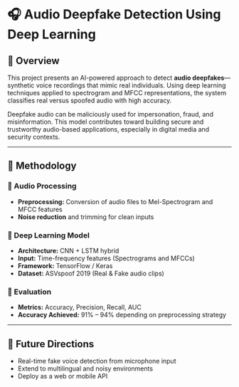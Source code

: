 # 🎧 Audio Deepfake Detection Using Deep Learning

## 📌 Overview
This project presents an AI-powered approach to detect **audio deepfakes**—synthetic voice recordings that mimic real individuals. Using deep learning techniques applied to spectrogram and MFCC representations, the system classifies real versus spoofed audio with high accuracy.

Deepfake audio can be maliciously used for impersonation, fraud, and misinformation. This model contributes toward building secure and trustworthy audio-based applications, especially in digital media and security contexts.

---

## 🧠 Methodology

### 🎼 Audio Processing
- **Preprocessing:** Conversion of audio files to Mel-Spectrogram and MFCC features
- **Noise reduction** and trimming for clean inputs

### 🧠 Deep Learning Model
- **Architecture:** CNN + LSTM hybrid
- **Input:** Time-frequency features (Spectrograms and MFCCs)
- **Framework:** TensorFlow / Keras
- **Dataset:** ASVspoof 2019 (Real & Fake audio clips)

### 🧪 Evaluation
- **Metrics:** Accuracy, Precision, Recall, AUC
- **Accuracy Achieved:** 91% – 94% depending on preprocessing strategy

---

## 🚀 Future Directions
- Real-time fake voice detection from microphone input
- Extend to multilingual and noisy environments
- Deploy as a web or mobile API

